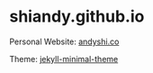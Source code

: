 # shiandy.github.io
Personal Website: [andyshi.co](http:/andyshi.co)

Theme:
[jekyll-minimal-theme](https://github.com/drjekyllthemes/jekyll-minimal-theme)

